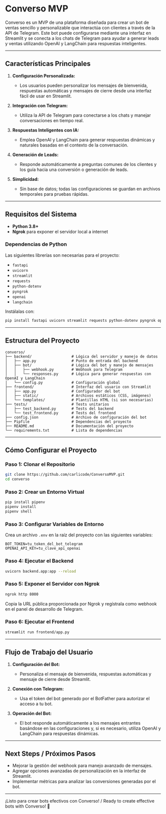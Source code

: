 # Converso MVP

Converso es un MVP de una plataforma diseñada para crear un bot de ventas sencillo y personalizable que interactúa con clientes a través de la API de Telegram. Este bot puede configurarse mediante una interfaz en Streamlit y se conecta a los chats de Telegram para ayudar a generar leads y ventas utilizando OpenAI y LangChain para respuestas inteligentes.

---

## **Características Principales**

1. **Configuración Personalizada:**
   - Los usuarios pueden personalizar los mensajes de bienvenida, respuestas automáticas y mensajes de cierre desde una interfaz fácil de usar en Streamlit.

2. **Integración con Telegram:**
   - Utiliza la API de Telegram para conectarse a los chats y manejar conversaciones en tiempo real.

3. **Respuestas Inteligentes con IA:**
   - Emplea OpenAI y LangChain para generar respuestas dinámicas y naturales basadas en el contexto de la conversación.

4. **Generación de Leads:**
   - Responde automáticamente a preguntas comunes de los clientes y los guía hacia una conversión o generación de leads.

5. **Simplicidad:**
   - Sin base de datos; todas las configuraciones se guardan en archivos temporales para pruebas rápidas.

---

## **Requisitos del Sistema**

- **Python 3.8+**
- **Ngrok** para exponer el servidor local a internet

### Dependencias de Python

Las siguientes librerías son necesarias para el proyecto:

- `fastapi`
- `uvicorn`
- `streamlit`
- `requests`
- `python-dotenv`
- `pyngrok`
- `openai`
- `langchain`

Instálalas con:
```bash
pip install fastapi uvicorn streamlit requests python-dotenv pyngrok openai langchain
```

---

## **Estructura del Proyecto**

```
converso/
├── backend/                  # Lógica del servidor y manejo de datos
│   ├── app.py                # Punto de entrada del backend
│   ├── bot/                  # Lógica del bot y manejo de mensajes
│   │   ├── webhook.py        # Webhook para Telegram
│   │   └── responses.py      # Lógica para generar respuestas con OpenAI y LangChain
│   └── config.py             # Configuración global
├── frontend/                 # Interfaz del usuario con Streamlit
│   ├── app.py                # Configurador del bot
│   ├── static/               # Archivos estáticos (CSS, imágenes)
│   └── templates/            # Plantillas HTML (si son necesarias)
├── tests/                    # Tests unitarios
│   ├── test_backend.py       # Tests del backend
│   └── test_frontend.py      # Tests del frontend
├── config.json               # Archivo de configuración del bot
├── Pipfile                   # Dependencias del proyecto
├── README.md                 # Documentación del proyecto
└── requirements.txt          # Lista de dependencias
```

---

## **Cómo Configurar el Proyecto**

### Paso 1: Clonar el Repositorio
```bash
git clone https://github.com/carlicode/ConversoMVP.git
cd converso
```

### Paso 2: Crear un Entorno Virtual
```bash
pip install pipenv
pipenv install
pipenv shell
```

### Paso 3: Configurar Variables de Entorno
Crea un archivo `.env` en la raíz del proyecto con las siguientes variables:
```env
BOT_TOKEN=tu_token_del_bot_telegram
OPENAI_API_KEY=tu_clave_api_openai
```

### Paso 4: Ejecutar el Backend
```bash
uvicorn backend.app:app --reload
```

### Paso 5: Exponer el Servidor con Ngrok
```bash
ngrok http 8000
```
Copia la URL pública proporcionada por Ngrok y regístrala como webhook en el panel de desarrollo de Telegram.

### Paso 6: Ejecutar el Frontend
```bash
streamlit run frontend/app.py
```

---

## **Flujo de Trabajo del Usuario**

1. **Configuración del Bot:**
   - Personaliza el mensaje de bienvenida, respuestas automáticas y mensaje de cierre desde Streamlit.

2. **Conexión con Telegram:**
   - Usa el token del bot generado por el BotFather para autorizar el acceso a tu bot.

3. **Operación del Bot:**
   - El bot responde automáticamente a los mensajes entrantes basándose en las configuraciones y, si es necesario, utiliza OpenAI y LangChain para respuestas dinámicas.

---

## **Next Steps / Próximos Pasos**

- Mejorar la gestión del webhook para manejo avanzado de mensajes.
- Agregar opciones avanzadas de personalización en la interfaz de Streamlit.
- Implementar métricas para analizar las conversiones generadas por el bot.

---

¡Listo para crear bots efectivos con Converso! / Ready to create effective bots with Converso! 🚀

